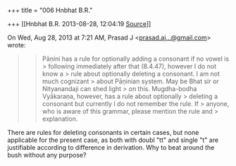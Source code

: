 +++
title = "006 Hnbhat B.R."

+++
[[Hnbhat B.R.	2013-08-28, 12:04:19 [Source](https://groups.google.com/g/samskrita/c/YGJs4RkeUC4)]]



  

  
  

On Wed, Aug 28, 2013 at 7:21 AM, Prasad J \<[prasad.aj...@gmail.com]()\> wrote:  

> 
> > Pāṇini has a rule for optionally adding a consonant if no vowel is > following immediately after that (8.4.47), however I do not know a > rule about optionally deleting a consonant. I am not much cognizant > about Pāṇinian system. May be Bhat sir or Nityanandaji can shed light > on this. Mugdha-bodha Vyākaraṇa, however, has a rule about optionally > deleting a consonant but currently I do not remember the rule. If > anyone, who is aware of this grammar, please mention the rule and > explanation.  
> > 
> > 
> >   
> > 
> > 
> > 

  

  

There are rules for deleting consonants in certain cases, but none applicable for the present case, as both with doubl "tt" and single "t" are justifiable according to difference in derivation. Why to beat around the bush without any purpose?

  

  

